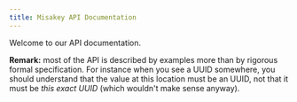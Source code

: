 ```yaml
---
title: Misakey API Documentation
---
```


Welcome to our API documentation.

**Remark:** most of the API is described by examples
more than by rigorous formal specification.
For instance when you see a UUID somewhere,
you should understand that the value at this location must be an UUID,
not that it must be *this exact UUID* (which wouldn't make sense anyway).